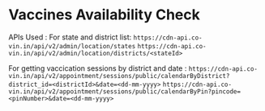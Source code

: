 # Vaccines Availability Check


APIs Used : 
For state and district list: 
`https://cdn-api.co-vin.in/api/v2/admin/location/states`
`https://cdn-api.co-vin.in/api/v2/admin/location/districts/<stateId>`

For getting vaccication sessions by district and date :
`https://cdn-api.co-vin.in/api/v2/appointment/sessions/public/calendarByDistrict?district_id=<districtId>&date=<dd-mm-yyyy>`
`https://cdn-api.co-vin.in/api/v2/appointment/sessions/public/calendarByPin?pincode=<pinNumber>&date=<dd-mm-yyyy>`
